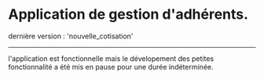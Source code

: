# Application de gestion d'adhérents.
dernière version : 'nouvelle_cotisation'




---------------------------------------------------------------------------------------------------------------------------

l'application est fonctionnelle mais le dévelopement des petites fonctionnalité a été mis en pause pour une durée indéterminée.
